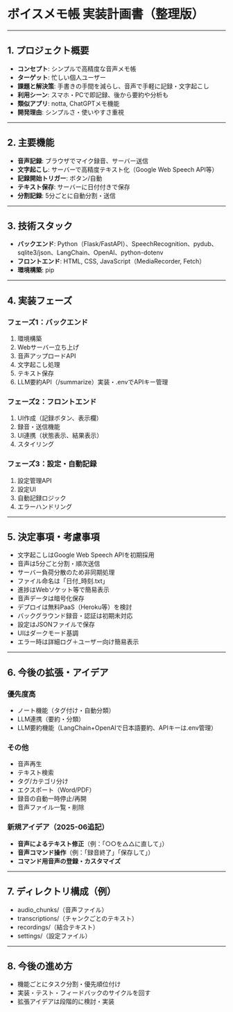 # ボイスメモ帳 実装計画書（整理版）

---

## 1. プロジェクト概要

- **コンセプト**: シンプルで高精度な音声メモ帳
- **ターゲット**: 忙しい個人ユーザー
- **課題と解決策**: 手書きの手間を減らし、音声で手軽に記録・文字起こし
- **利用シーン**: スマホ・PCで即記録、後から要約や分析も
- **類似アプリ**: notta, ChatGPTメモ機能
- **開発理由**: シンプルさ・使いやすさ重視

---

## 2. 主要機能

- **音声記録**: ブラウザでマイク録音、サーバー送信
- **文字起こし**: サーバーで高精度テキスト化（Google Web Speech API等）
- **記録開始トリガー**: ボタン/自動
- **テキスト保存**: サーバーに日付付きで保存
- **分割記録**: 5分ごとに自動分割・送信

---

## 3. 技術スタック

- **バックエンド**: Python（Flask/FastAPI）、SpeechRecognition、pydub、sqlite3/json、LangChain、OpenAI、python-dotenv
- **フロントエンド**: HTML, CSS, JavaScript（MediaRecorder, Fetch）
- **環境構築**: pip

---

## 4. 実装フェーズ

### フェーズ1：バックエンド
1. 環境構築
2. Webサーバー立ち上げ
3. 音声アップロードAPI
4. 文字起こし処理
5. テキスト保存
6. LLM要約API（/summarize）実装・.envでAPIキー管理

### フェーズ2：フロントエンド
1. UI作成（記録ボタン、表示欄）
2. 録音・送信機能
3. UI連携（状態表示、結果表示）
4. スタイリング

### フェーズ3：設定・自動記録
1. 設定管理API
2. 設定UI
3. 自動記録ロジック
4. エラーハンドリング

---

## 5. 決定事項・考慮事項

- 文字起こしはGoogle Web Speech APIを初期採用
- 音声は5分ごと分割・順次送信
- サーバー負荷分散のため非同期処理
- ファイル命名は「日付_時刻.txt」
- 進捗はWebソケット等で簡易表示
- 音声データは暗号化保存
- デプロイは無料PaaS（Heroku等）を検討
- バックグラウンド録音・認証は初期未対応
- 設定はJSONファイルで保存
- UIはダークモード基調
- エラー時は詳細ログ＋ユーザー向け簡易表示

---

## 6. 今後の拡張・アイデア

### 優先度高
- ノート機能（タグ付け・自動分類）
- LLM連携（要約・分類）
- LLM要約機能（LangChain+OpenAIで日本語要約、APIキーは.env管理）

### その他
- 音声再生
- テキスト検索
- タグ/カテゴリ分け
- エクスポート（Word/PDF）
- 録音の自動一時停止/再開
- 音声ファイル一覧・削除

### 新規アイデア（2025-06追記）
- **音声によるテキスト修正**（例：「○○を△△に直して」）
- **音声コマンド操作**（例：「録音終了」「保存して」）
- **コマンド用音声の登録・カスタマイズ**

---

## 7. ディレクトリ構成（例）

- audio_chunks/（音声ファイル）
- transcriptions/（チャンクごとのテキスト）
- recordings/（結合テキスト）
- settings/（設定ファイル）

---

## 8. 今後の進め方

- 機能ごとにタスク分割・優先順位付け
- 実装・テスト・フィードバックのサイクルを回す
- 拡張アイデアは段階的に検討・実装